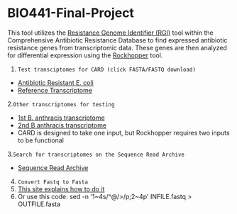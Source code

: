 # BIO441-Final-Project
This tool utilizes the [Resistance Genome Identifier (RGI)](https://card.mcmaster.ca/analyze/rgi) tool within the Comprehensive Antibiotic Resistance Database to find expressed antibiotic resistance genes from transcriptomic data. These genes are then analyzed for differential expression using the [Rockhopper](https://cs.wellesley.edu/~btjaden/Rockhopper/) tool.

1. `Test transciptomes for CARD (click FASTA/FASTQ download)`
- [Antibiotic Resistant E. coli](https://trace.ncbi.nlm.nih.gov/Traces/?view=run_browser&acc=SRR2362898&display=metadata)
- [Reference Transcriptome](https://trace.ncbi.nlm.nih.gov/Traces/?view=run_browser&acc=SRR22250267&display=download)

2.`Other transcriptomes for testing`
- [1st B. anthracis transcriptome](https://trace.ncbi.nlm.nih.gov/Traces/?view=run_browser&acc=SRR028684&display=metadata)
- [2nd B anthracis transcriptome](https://trace.ncbi.nlm.nih.gov/Traces/?view=run_browser&acc=SRR028685&display=metadata)
- CARD is designed to take one input, but Rockhopper requires two inputs to be functional

3.`Search for transcriptomes on the Sequence Read Archive`
- [Sequence Read Archive](https://www.ncbi.nlm.nih.gov/sra) 

4. `Convert Fastq to Fasta`
5. [This site explains how to do it](https://bioinformaticsworkbook.org/dataWrangling/fastaq-manipulations/converting-fastq-format-to-fasta.html#gsc.tab=0)
6. Or use this code: sed -n '1~4s/^@/>/p;2~4p' INFILE.fastq > OUTFILE.fasta
